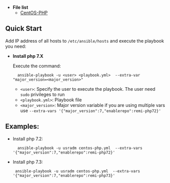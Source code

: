 
- **File list**
	- [CentOS-PHP](ansible/centos-php.yml)


## Quick Start

Add IP address of all hosts to `/etc/ansible/hosts`  and  execute the playbook you need:


- **Install php 7.X**

	Execute the command:

		ansible-playbook -u <user> <playbook.yml>  --extra-var "major_version=<major_version>"
	
	 - `<user>`: Specify the user to execute the playbook. The user need `sudo` privileges to run
	 - `<playbook.yml>`: Playbook file
	 - `<major_version>`: Major version variable if you are using multiple vars use `--extra-vars '{"major_version":7,"enablerepo":remi-php72}'`


## Examples:

- Install php 7.2:

		ansible-playbook -u usradm centos-php.yml  --extra-vars '{"major_version":7,"enablerepo":remi-php72}'
 - Install php 7.3:
 
		ansible-playbook -u usradm centos-php.yml  --extra-vars '{"major_version":7,"enablerepo":remi-php73}'


